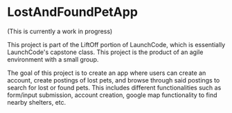 # LostAndFoundPetApp

(This is currently a work in progress)

This project is part of the LiftOff portion of LaunchCode, which is essentially LaunchCode's capstone class. This project is the product of an agile environment with a small group.

The goal of this project is to create an app where users can create an account, create postings of lost pets, and browse through said postings to search for lost or found pets. This includes different functionalities such as form/input submission, account creation, google map functionality to find nearby shelters, etc. 

